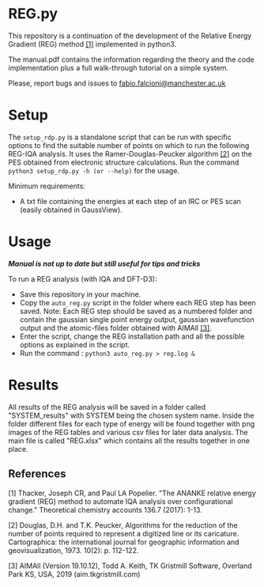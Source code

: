 # REG.py
This repository is a continuation of the development of the Relative Energy Gradient (REG) method [[1]](#1) implemented in python3.

The manual.pdf contains the information regarding the theory and the code implementation plus a full walk-through tutorial on a simple system.  

Please, report bugs and issues to fabio.falcioni@manchester.ac.uk
# Setup
The `setup_rdp.py` is a standalone script that can be run with specific options to find the suitable number of points on which to run the following REG-IQA analysis.
It uses the Ramer-Douglas-Peucker algorithm [[2]](#2) on the PES obtained from electronic structure calculations. 
Run the command
 `python3 setup_rdp.py -h (or --help)`
 for the usage. 
 
Minimum requirements:
 -  A txt file containing the energies at each step of an IRC or PES scan (easily obtained in GaussView).
# Usage
***Manual is not up to date but still useful for tips and tricks***

To run a REG analysis (with IQA and DFT-D3):
- Save this repository in your machine.
- Copy the `auto_reg.py` script in the folder where each REG step has been saved. Note: Each REG step should be saved as a numbered folder and contain the gaussian single point energy output, gaussian wavefunction output and the atomic-files folder obtained with AIMAll [[3]](#3). 
- Enter the script, change the REG installation path and all the possible options as explained in the script.
- Run the command : 
`python3 auto_reg.py > reg.log &`
  
# Results
All results of the REG analysis will be saved in a folder called "SYSTEM_results" with SYSTEM being the chosen system name. 
Inside the folder different files for each type of energy will be found together with png images of the REG tables and various csv files for later data analysis.
The main file is called "REG.xlsx" which contains all the results together in one place.

## References
<a id="1">[1]</a> 
Thacker, Joseph CR, and Paul LA Popelier. "The ANANKE relative energy gradient (REG) method to automate IQA analysis over configurational change." Theoretical chemistry accounts 136.7 (2017): 1-13.

<a id="2">[2]</a> 
Douglas, D.H. and T.K. Peucker, Algorithms for the reduction of the number of points required to represent a digitized line or its caricature. Cartographica: the international journal for geographic information and geovisualization, 1973. 10(2): p. 112-122.

<a id="3">[3]</a> 
 AIMAll (Version 19.10.12), Todd A. Keith, TK Gristmill Software, Overland Park KS, USA, 2019 (aim.tkgristmill.com)
